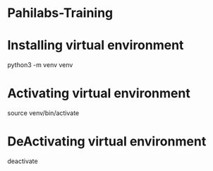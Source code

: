 # Pahilabs-Training

# Installing virtual environment
python3 -m venv venv

# Activating virtual environment

source venv/bin/activate

# DeActivating virtual environment

deactivate



